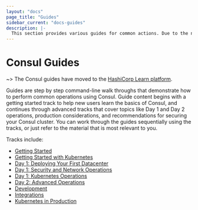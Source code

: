 ```yaml
---
layout: "docs"
page_title: "Guides"
sidebar_current: "docs-guides"
description: |-
  This section provides various guides for common actions. Due to the nature of Consul, some of these procedures can be complex, so our goal is to provide guidance to do them safely.
---
```


# Consul Guides

~> The Consul guides have moved to the [HashiCorp Learn platform](https://learn.hashicorp.com/).

Guides are step by step command-line walk throughs that demonstrate how to perform common operations using Consul. Guide content begins with a getting started track to help new users learn the basics of Consul, and continues through advanced tracks that cover topics like Day 1 and Day 2 operations, production considerations, and recommendations for securing your Consul cluster. You can work through the guides sequentially using the tracks, or just refer to the material that is most relevant to you.

Tracks include:

- [Getting Started](https://learn.hashicorp.com/consul/?track=getting-started#getting-started)
- [Getting Started with Kubernetes]()
- [Day 1: Deploying Your First Datacenter]()
- [Day 1: Security and Network Operations]()
- [Day 1: Kubernetes Operations](https://learn.hashicorp.com/consul/?track=kubernetes#kubernetes)
- [Day 2: Advanced Operations]()
- [Development]()
- [Integrations]()
- [Kubernetes in Production]()
